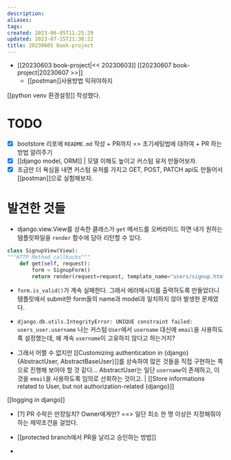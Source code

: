 ```yaml
---
description:
aliases: 
tags: 
created: 2023-06-05T11:25:29
updated: 2023-07-15T21:30:22
title: 20230605 book-project
---
```

- [[20230603 book-project|<< 20230603]] [[20230607 book-project|20230607 >>]]
	- [[postman]]사용방법 익혀야하지

[[python venv 환경설정]] 작성했다.

# TODO

- [x] bootstore 리포에 `README.md` 작성 + PR까지 => 초기세팅법에 대하여 + PR 하는 방법 알려주기
- [x] [[django model, ORM]] | 모델 이해도 높이고 커스텀 유저 만들어보자.
- [x] 조금만 더 욕심을 내면 커스텀 유저를 가지고 GET, POST, PATCH api도 만들어서 [[postman]]으로 실험해보자.

# 발견한 것들

- django.view.View를 상속한 클래스가 `get` 메서드를 오버라이드 하면 내가 원하는 템플릿파일을 `render` 함수에 담아 리턴할 수 있다.

```python
class SignupView(View):
"""HTTP Method callbacks"""
	def get(self, request):
		form = SignupForm()
		return render(request=request, template_name="users/signup.html", context={"form": form})
```

- `form.is_valid()`가 계속 실패한다. 그래서 에러메시지를 출력하도록 만들었더니 템플릿에서 submit한 form들의 name과 model과 일치하지 않아 발생한 문제였다.

- `django.db.utils.IntegrityError: UNIQUE constraint failed: users_user.username` 나는 커스텀 `User`에서 `username` 대신에 `email`을 사용하도록 설정했는데, 왜 계속 `username`이 고유하지 않다고 하는거지?
- 그래서 어쩔 수 없지만 [[Customizing authentication in {django} {AbstractUser, AbstractBaseUser}]]를 상속하여 많은 것들을 직접 구현하는 쪽으로 진행해 보아야 할 것 같다... AbstractUser는 일단 `username`이 존재하고, 이것을 `email`을 사용하도록 임의로 선회하는 것이고. | [[Store informations related to User, but not authorization-related {django}]] 

[[logging in django]]

- [?] PR 수락은 만장일치? Owner에게만? ==> 일단 최소 한 명 이상은 지정해줘야 하는 제약조건을 걸었다.

- [[protected branch에서 PR을 날리고 승인하는 방법]]
- 
